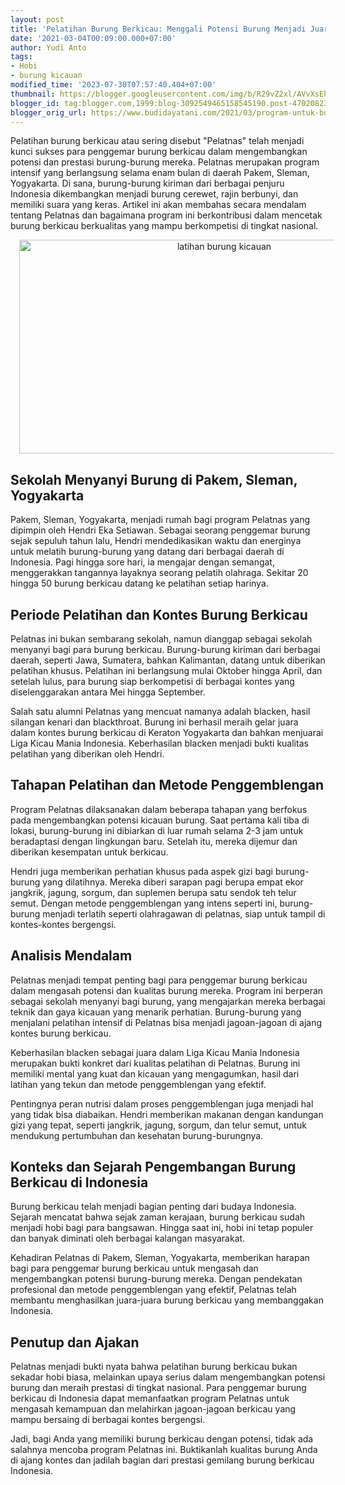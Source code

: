 ```yaml
---
layout: post
title: 'Pelatihan Burung Berkicau: Menggali Potensi Burung Menjadi Juara'
date: '2021-03-04T00:09:00.000+07:00'
author: Yudi Anto
tags:
- Hobi
- burung kicauan
modified_time: '2023-07-30T07:57:40.404+07:00'
thumbnail: https://blogger.googleusercontent.com/img/b/R29vZ2xl/AVvXsEhUMw2TU1G5dzw8fI25DsbQx_6P09uKy22hx2l4ISqlFdFjId982FnPyYeYwA0l3-ZoA8u46I5dBxNpufLACzy-R48gww7mr423py7I1yQibyzGM5hwvaNQt89MgLsBpvUgOv4BrZASe0ILJ7FmqwPB6rHdtT2nN_HGyzBVJyybRdpurW9sUrfPMSK_fqUh/s72-w640-c-h342/kicau.jpg
blogger_id: tag:blogger.com,1999:blog-3092549465158545190.post-4702082361449616731
blogger_orig_url: https://www.budidayatani.com/2021/03/program-untuk-burung-kicauan-berkualitas.html
---
```


<p>Pelatihan burung berkicau atau sering disebut "Pelatnas" telah menjadi kunci sukses para penggemar burung berkicau dalam mengembangkan potensi dan prestasi burung-burung mereka. Pelatnas merupakan program intensif yang berlangsung selama enam bulan di daerah Pakem, Sleman, Yogyakarta. Di sana, burung-burung kiriman dari berbagai penjuru Indonesia dikembangkan menjadi burung cerewet, rajin berbunyi, dan memiliki suara yang keras. Artikel ini akan membahas secara mendalam tentang Pelatnas dan bagaimana program ini berkontribusi dalam mencetak burung berkicau berkualitas yang mampu berkompetisi di tingkat nasional.</p><div class="separator" style="clear: both; text-align: center;"><a href="https://blogger.googleusercontent.com/img/b/R29vZ2xl/AVvXsEhUMw2TU1G5dzw8fI25DsbQx_6P09uKy22hx2l4ISqlFdFjId982FnPyYeYwA0l3-ZoA8u46I5dBxNpufLACzy-R48gww7mr423py7I1yQibyzGM5hwvaNQt89MgLsBpvUgOv4BrZASe0ILJ7FmqwPB6rHdtT2nN_HGyzBVJyybRdpurW9sUrfPMSK_fqUh/s2250/kicau.jpg" imageanchor="1" style="margin-left: 1em; margin-right: 1em;"><img alt="latihan burung kicauan" border="0" data-original-height="1200" data-original-width="2250" height="342" src="https://blogger.googleusercontent.com/img/b/R29vZ2xl/AVvXsEhUMw2TU1G5dzw8fI25DsbQx_6P09uKy22hx2l4ISqlFdFjId982FnPyYeYwA0l3-ZoA8u46I5dBxNpufLACzy-R48gww7mr423py7I1yQibyzGM5hwvaNQt89MgLsBpvUgOv4BrZASe0ILJ7FmqwPB6rHdtT2nN_HGyzBVJyybRdpurW9sUrfPMSK_fqUh/w640-h342/kicau.jpg" width="640" /></a></div><h2>Sekolah Menyanyi Burung di Pakem, Sleman, Yogyakarta</h2><p>Pakem, Sleman, Yogyakarta, menjadi rumah bagi program Pelatnas yang dipimpin oleh Hendri Eka Setiawan. Sebagai seorang penggemar burung sejak sepuluh tahun lalu, Hendri mendedikasikan waktu dan energinya untuk melatih burung-burung yang datang dari berbagai daerah di Indonesia. Pagi hingga sore hari, ia mengajar dengan semangat, menggerakkan tangannya layaknya seorang pelatih olahraga. Sekitar 20 hingga 50 burung berkicau datang ke pelatihan setiap harinya.</p><h2>Periode Pelatihan dan Kontes Burung Berkicau</h2><p>Pelatnas ini bukan sembarang sekolah, namun dianggap sebagai sekolah menyanyi bagi para burung berkicau. Burung-burung kiriman dari berbagai daerah, seperti Jawa, Sumatera, bahkan Kalimantan, datang untuk diberikan pelatihan khusus. Pelatihan ini berlangsung mulai Oktober hingga April, dan setelah lulus, para burung siap berkompetisi di berbagai kontes yang diselenggarakan antara Mei hingga September.</p><p>Salah satu alumni Pelatnas yang mencuat namanya adalah blacken, hasil silangan kenari dan blackthroat. Burung ini berhasil meraih gelar juara dalam kontes burung berkicau di Keraton Yogyakarta dan bahkan menjuarai Liga Kicau Mania Indonesia. Keberhasilan blacken menjadi bukti kualitas pelatihan yang diberikan oleh Hendri.</p><h2>Tahapan Pelatihan dan Metode Penggemblengan</h2><p>Program Pelatnas dilaksanakan dalam beberapa tahapan yang berfokus pada mengembangkan potensi kicauan burung. Saat pertama kali tiba di lokasi, burung-burung ini dibiarkan di luar rumah selama 2-3 jam untuk beradaptasi dengan lingkungan baru. Setelah itu, mereka dijemur dan diberikan kesempatan untuk berkicau.</p><p>Hendri juga memberikan perhatian khusus pada aspek gizi bagi burung-burung yang dilatihnya. Mereka diberi sarapan pagi berupa empat ekor jangkrik, jagung, sorgum, dan suplemen berupa satu sendok teh telur semut. Dengan metode penggemblengan yang intens seperti ini, burung-burung menjadi terlatih seperti olahragawan di pelatnas, siap untuk tampil di kontes-kontes bergengsi.</p><h2>Analisis Mendalam</h2><p>Pelatnas menjadi tempat penting bagi para penggemar burung berkicau dalam mengasah potensi dan kualitas burung mereka. Program ini berperan sebagai sekolah menyanyi bagi burung, yang mengajarkan mereka berbagai teknik dan gaya kicauan yang menarik perhatian. Burung-burung yang menjalani pelatihan intensif di Pelatnas bisa menjadi jagoan-jagoan di ajang kontes burung berkicau.</p><p>Keberhasilan blacken sebagai juara dalam Liga Kicau Mania Indonesia merupakan bukti konkret dari kualitas pelatihan di Pelatnas. Burung ini memiliki mental yang kuat dan kicauan yang mengagumkan, hasil dari latihan yang tekun dan metode penggemblengan yang efektif.</p><p>Pentingnya peran nutrisi dalam proses penggemblengan juga menjadi hal yang tidak bisa diabaikan. Hendri memberikan makanan dengan kandungan gizi yang tepat, seperti jangkrik, jagung, sorgum, dan telur semut, untuk mendukung pertumbuhan dan kesehatan burung-burungnya.</p><h2>Konteks dan Sejarah Pengembangan Burung Berkicau di Indonesia</h2><p>Burung berkicau telah menjadi bagian penting dari budaya Indonesia. Sejarah mencatat bahwa sejak zaman kerajaan, burung berkicau sudah menjadi hobi bagi para bangsawan. Hingga saat ini, hobi ini tetap populer dan banyak diminati oleh berbagai kalangan masyarakat.</p><p>Kehadiran Pelatnas di Pakem, Sleman, Yogyakarta, memberikan harapan bagi para penggemar burung berkicau untuk mengasah dan mengembangkan potensi burung-burung mereka. Dengan pendekatan profesional dan metode penggemblengan yang efektif, Pelatnas telah membantu menghasilkan juara-juara burung berkicau yang membanggakan Indonesia.</p><h2>Penutup dan Ajakan</h2><p>Pelatnas menjadi bukti nyata bahwa pelatihan burung berkicau bukan sekadar hobi biasa, melainkan upaya serius dalam mengembangkan potensi burung dan meraih prestasi di tingkat nasional. Para penggemar burung berkicau di Indonesia dapat memanfaatkan program Pelatnas untuk mengasah kemampuan dan melahirkan jagoan-jagoan berkicau yang mampu bersaing di berbagai kontes bergengsi.</p><p>Jadi, bagi Anda yang memiliki burung berkicau dengan potensi, tidak ada salahnya mencoba program Pelatnas ini. Buktikanlah kualitas burung Anda di ajang kontes dan jadilah bagian dari prestasi gemilang burung berkicau Indonesia.</p>